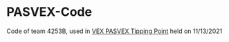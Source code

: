# PASVEX-Code
Code of team 4253B, used in [VEX PASVEX Tipping Point](https://www.robotevents.com/robot-competitions/vex-robotics-competition/RE-VRC-21-4648.html#general-info) held on 11/13/2021 
